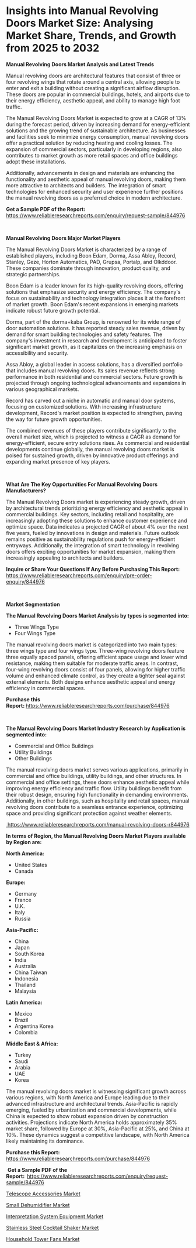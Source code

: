 <p><h1>Insights into Manual Revolving Doors Market Size: Analysing Market Share, Trends, and Growth from 2025 to 2032</h1></p><p><strong>Manual Revolving Doors Market Analysis and Latest Trends</strong></p>
<p><p>Manual revolving doors are architectural features that consist of three or four revolving wings that rotate around a central axis, allowing people to enter and exit a building without creating a significant airflow disruption. These doors are popular in commercial buildings, hotels, and airports due to their energy efficiency, aesthetic appeal, and ability to manage high foot traffic.</p><p>The Manual Revolving Doors Market is expected to grow at a CAGR of 13% during the forecast period, driven by increasing demand for energy-efficient solutions and the growing trend of sustainable architecture. As businesses and facilities seek to minimize energy consumption, manual revolving doors offer a practical solution by reducing heating and cooling losses. The expansion of commercial sectors, particularly in developing regions, also contributes to market growth as more retail spaces and office buildings adopt these installations. </p><p>Additionally, advancements in design and materials are enhancing the functionality and aesthetic appeal of manual revolving doors, making them more attractive to architects and builders. The integration of smart technologies for enhanced security and user experience further positions the manual revolving doors as a preferred choice in modern architecture.</p></p>
<p><strong>Get a Sample PDF of the Report:&nbsp;</strong> <a href="https://www.reliableresearchreports.com/enquiry/request-sample/844976?utm_campaign=10&utm_medium=2&utm_source=Github&utm_content=ia&utm_term=04042025&utm_id=manual-revolving-doors">https://www.reliableresearchreports.com/enquiry/request-sample/844976</a></p>
<p>&nbsp;</p>
<p><strong>Manual Revolving Doors Major Market Players</strong></p>
<p><p>The Manual Revolving Doors Market is characterized by a range of established players, including Boon Edam, Dorma, Assa Abloy, Record, Stanley, Geze, Horton Automatics, PAD, Grupsa, Portalp, and Olkddoor. These companies dominate through innovation, product quality, and strategic partnerships.</p><p>Boon Edam is a leader known for its high-quality revolving doors, offering solutions that emphasize security and energy efficiency. The company's focus on sustainability and technology integration places it at the forefront of market growth. Boon Edam's recent expansions in emerging markets indicate robust future growth potential.</p><p>Dorma, part of the dorma+kaba Group, is renowned for its wide range of door automation solutions. It has reported steady sales revenue, driven by demand for smart building technologies and safety features. The company's investment in research and development is anticipated to foster significant market growth, as it capitalizes on the increasing emphasis on accessibility and security.</p><p>Assa Abloy, a global leader in access solutions, has a diversified portfolio that includes manual revolving doors. Its sales revenue reflects strong performance in both residential and commercial sectors. Future growth is projected through ongoing technological advancements and expansions in various geographical markets.</p><p>Record has carved out a niche in automatic and manual door systems, focusing on customized solutions. With increasing infrastructure development, Record's market position is expected to strengthen, paving the way for future growth opportunities.</p><p>The combined revenues of these players contribute significantly to the overall market size, which is projected to witness a CAGR as demand for energy-efficient, secure entry solutions rises. As commercial and residential developments continue globally, the manual revolving doors market is poised for sustained growth, driven by innovative product offerings and expanding market presence of key players.</p></p>
<p>&nbsp;</p>
<p><strong>What Are The Key Opportunities For Manual Revolving Doors Manufacturers?</strong></p>
<p><p>The Manual Revolving Doors market is experiencing steady growth, driven by architectural trends prioritizing energy efficiency and aesthetic appeal in commercial buildings. Key sectors, including retail and hospitality, are increasingly adopting these solutions to enhance customer experience and optimize space. Data indicates a projected CAGR of about 4% over the next five years, fueled by innovations in design and materials. Future outlook remains positive as sustainability regulations push for energy-efficient entryways. Additionally, the integration of smart technology in revolving doors offers exciting opportunities for market expansion, making them increasingly appealing to architects and builders.</p></p>
<p><strong>Inquire or Share Your Questions If Any Before Purchasing This Report:</strong> <a href="https://www.reliableresearchreports.com/enquiry/pre-order-enquiry/844976?utm_campaign=10&utm_medium=2&utm_source=Github&utm_content=ia&utm_term=04042025&utm_id=manual-revolving-doors">https://www.reliableresearchreports.com/enquiry/pre-order-enquiry/844976</a></p>
<p>&nbsp;</p>
<p><strong>Market Segmentation</strong></p>
<p><strong>The Manual Revolving Doors Market Analysis by types is segmented into:</strong></p>
<p><ul><li>Three Wings Type</li><li>Four Wings Type</li></ul></p>
<p><p>The manual revolving doors market is categorized into two main types: three wings type and four wings type. Three-wing revolving doors feature three equally spaced panels, offering efficient space usage and lower wind resistance, making them suitable for moderate traffic areas. In contrast, four-wing revolving doors consist of four panels, allowing for higher traffic volume and enhanced climate control, as they create a tighter seal against external elements. Both designs enhance aesthetic appeal and energy efficiency in commercial spaces.</p></p>
<p><strong>Purchase this Report:&nbsp;</strong><a href="https://www.reliableresearchreports.com/purchase/844976?utm_campaign=10&utm_medium=2&utm_source=Github&utm_content=ia&utm_term=04042025&utm_id=manual-revolving-doors">https://www.reliableresearchreports.com/purchase/844976</a></p>
<p>&nbsp;</p>
<p><strong>The Manual Revolving Doors Market Industry Research by Application is segmented into:</strong></p>
<p><ul><li>Commercial and Office Buildings</li><li>Utility Buildings</li><li>Other Buildings</li></ul></p>
<p><p>The manual revolving doors market serves various applications, primarily in commercial and office buildings, utility buildings, and other structures. In commercial and office settings, these doors enhance aesthetic appeal while improving energy efficiency and traffic flow. Utility buildings benefit from their robust design, ensuring high functionality in demanding environments. Additionally, in other buildings, such as hospitality and retail spaces, manual revolving doors contribute to a seamless entrance experience, optimizing space and providing significant protection against weather elements.</p></p>
<p><a href="https://www.reliableresearchreports.com/manual-revolving-doors-r844976?utm_campaign=10&utm_medium=2&utm_source=Github&utm_content=ia&utm_term=04042025&utm_id=manual-revolving-doors">&nbsp;https://www.reliableresearchreports.com/manual-revolving-doors-r844976</a></p>
<p><strong>In terms of Region, the Manual Revolving Doors Market Players available by Region are:</strong></p>
<p>
    <p> <strong> North America: </strong>
        <ul>
            <li>United States</li>
            <li>Canada</li>
        </ul>
        </p> 
    <p> <strong> Europe: </strong>
        <ul>
            <li>Germany</li>
            <li>France</li>
            <li>U.K.</li>
            <li>Italy</li>
            <li>Russia</li>
        </ul>
        </p> 
    <p> <strong> Asia-Pacific: </strong>
        <ul>
            <li>China</li>
            <li>Japan</li>
            <li>South Korea</li>
            <li>India</li>
            <li>Australia</li>
            <li>China Taiwan</li>
            <li>Indonesia</li>
            <li>Thailand</li>
            <li>Malaysia</li>
        </ul>
        </p> 
    <p> <strong> Latin America: </strong>
        <ul>
            <li>Mexico</li>
            <li>Brazil</li>
            <li>Argentina Korea</li>
            <li>Colombia</li>
        </ul>
        </p> 
    <p> <strong> Middle East & Africa: </strong>
        <ul>
            <li>Turkey</li>
            <li>Saudi</li>
            <li>Arabia</li>
            <li>UAE</li>
            <li>Korea</li>
        </ul>
    </p>
    </p>
<p><p>The manual revolving doors market is witnessing significant growth across various regions, with North America and Europe leading due to their advanced infrastructure and architectural trends. Asia-Pacific is rapidly emerging, fueled by urbanization and commercial developments, while China is expected to show robust expansion driven by construction activities. Projections indicate North America holds approximately 35% market share, followed by Europe at 30%, Asia-Pacific at 25%, and China at 10%. These dynamics suggest a competitive landscape, with North America likely maintaining its dominance.</p></p>
<p><strong>Purchase this Report: </strong><a href="https://www.reliableresearchreports.com/purchase/844976?utm_campaign=10&utm_medium=2&utm_source=Github&utm_content=ia&utm_term=04042025&utm_id=manual-revolving-doors">https://www.reliableresearchreports.com/purchase/844976</a></p>
<p>&nbsp;<strong>Get a Sample PDF of the Report:&nbsp;&nbsp;</strong><a href="https://www.reliableresearchreports.com/enquiry/request-sample/844976?utm_campaign=10&utm_medium=2&utm_source=Github&utm_content=ia&utm_term=04042025&utm_id=manual-revolving-doors">https://www.reliableresearchreports.com/enquiry/request-sample/844976</a></p>
<p><strong></strong></p>
<p><p><a href="https://github.com/guzasbahsas/Market-Research-Report-List-1/blob/main/telescope-accessories-market.md?utm_campaign=10&utm_medium=2&utm_source=Github&utm_content=ia&utm_term=04042025&utm_id=manual-revolving-doors">Telescope Accessories Market</a></p><p><a href="https://github.com/steegwajma22/Market-Research-Report-List-1/blob/main/small-dehumidifier-market.md?utm_campaign=10&utm_medium=2&utm_source=Github&utm_content=ia&utm_term=04042025&utm_id=manual-revolving-doors">Small Dehumidifier Market</a></p><p><a href="https://github.com/rokiahgrendy/Market-Research-Report-List-1/blob/main/interpretation-system-equipment-market.md?utm_campaign=10&utm_medium=2&utm_source=Github&utm_content=ia&utm_term=04042025&utm_id=manual-revolving-doors">Interpretation System Equipment Market</a></p><p><a href="https://github.com/nagateyisu29/Market-Research-Report-List-1/blob/main/stainless-steel-cocktail-shaker-market.md?utm_campaign=10&utm_medium=2&utm_source=Github&utm_content=ia&utm_term=04042025&utm_id=manual-revolving-doors">Stainless Steel Cocktail Shaker Market</a></p><p><a href="https://github.com/kaniselway4c/Market-Research-Report-List-1/blob/main/household-tower-fans-market.md?utm_campaign=10&utm_medium=2&utm_source=Github&utm_content=ia&utm_term=04042025&utm_id=manual-revolving-doors">Household Tower Fans Market</a></p></p>